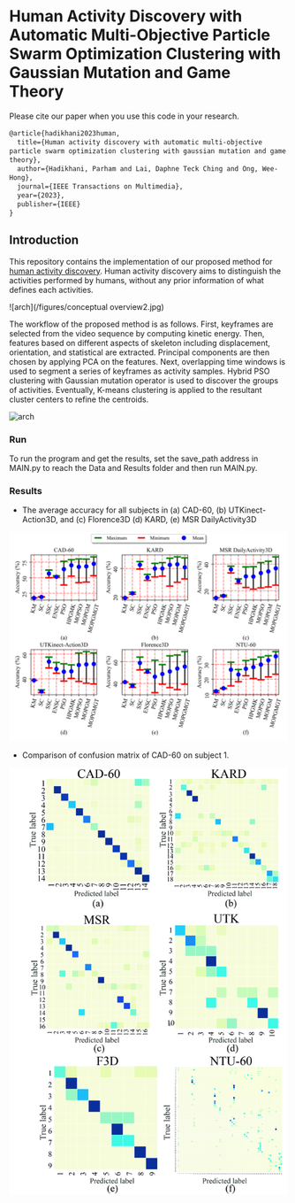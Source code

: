 # Human Activity Discovery with Automatic Multi-Objective Particle Swarm Optimization Clustering with Gaussian Mutation and Game Theory

Please cite our paper when you use this code in your research.
```
@article{hadikhani2023human,
  title={Human activity discovery with automatic multi-objective particle swarm optimization clustering with gaussian mutation and game theory},
  author={Hadikhani, Parham and Lai, Daphne Teck Ching and Ong, Wee-Hong},
  journal={IEEE Transactions on Multimedia},
  year={2023},
  publisher={IEEE}
}
```
## Introduction

This repository contains the implementation of our proposed method for [human activity discovery](https://arxiv.org/abs/2201.05314). Human activity discovery aims to distinguish the activities performed by humans, without any prior information of what defines each activities. 

![arch](/figures/conceptual overview2.jpg)

The workflow of the proposed method is as follows. First, keyframes are selected from the video sequence by computing kinetic energy. Then, features based on different aspects of skeleton including displacement, orientation, and statistical are extracted. Principal components are then chosen by applying PCA on the features. Next, overlapping time windows is used to segment a series of keyframes as activity samples. Hybrid PSO clustering with Gaussian mutation operator is used to discover the groups of activities. Eventually, K-means clustering is applied to the resultant cluster centers to refine the centroids.

![arch](/figures/diagram7.jpg)


### Run
To run the program and get the results, set the save_path address in MAIN.py to reach the Data and Results folder and then run MAIN.py.

### Results
* The average accuracy for all subjects in (a) CAD-60, (b) UTKinect-Action3D, and (c) Florence3D (d) KARD, (e) MSR DailyActivity3D

![arch](/figures/accuracy.png)

* Comparison of confusion matrix of CAD-60 on subject 1.

![arch](/figures/CONF-MAT3.jpg)
